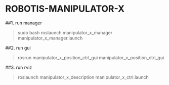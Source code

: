 # ROBOTIS-MANIPULATOR-X

##1. run manager
> sudo bash
> roslaunch manipulator_x_manager manipulator_x_manager.launch

##2. run gui
> rosrun manipulator_x_position_ctrl_gui manipulator_x_position_ctrl_gui

##3. run rviz
> roslaunch manipulator_x_description manipulator_x_ctrl.launch
